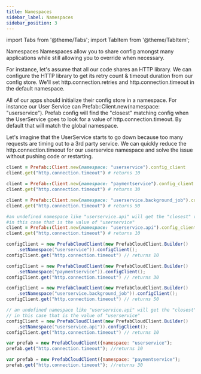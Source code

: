 ```yaml
---
title: Namespaces
sidebar_label: Namespaces
sidebar_position: 3
---
```






import Tabs from '@theme/Tabs';
import TabItem from '@theme/TabItem';

Namespaces
Namespaces allow you to share config amongst many applications while still allowing you to override when necessary.

For instance, let's assume that all our code shares an HTTP library. We can configure the HTTP library to get its retry count & timeout duration from our config store. We'll set http.connection.retries and http.connection.timeout in the default namespace.

All of our apps should initialize their config store in a namespace. For instance our User Service can Prefab::Client.new(namespace: "userservice"). Prefab config will find the "closest" matching config when the UserService goes to look for a value of http.connection.timeout. By default that will match the global namespace.

Let's imagine that the UserService starts to go down because too many requests are timing out to a 3rd party service. We can quickly reduce the http.connection.timeout for our userservice namespace and solve the issue without pushing code or restarting.

<Tabs>
<TabItem value="ruby" label="Ruby">

```ruby
client = Prefab::Client.new(namespace: "userservice").config_client
client.get("http.connection.timeout") # returns 10

client = Prefab::Client.new(namespace: "paymentservice").config_client
client.get("http.connection.timeout") # returns 30

client = Prefab::Client.new(namespace: "userservice.background_job").config_client
client.get("http.connection.timeout") # returns 50

#an undefined namespace like "userservice.api" will get the "closest" value
#in this case that is the value of "userservice"
client = Prefab::Client.new(namespace: "userservice.api").config_client
client.get("http.connection.timeout") # returns 10
```

</TabItem>
<TabItem value="java" label="Java">

```java
configClient = new PrefabCloudClient(new PrefabCloudClient.Builder()
    .setNamespace("userservice")).configClient();
configClient.get("http.connection.timeout") // returns 10

configClient = new PrefabCloudClient(new PrefabCloudClient.Builder()
    .setNamespace("paymentservice")).configClient();
configClient.get("http.connection.timeout") // returns 30

configClient = new PrefabCloudClient(new PrefabCloudClient.Builder()
    .setNamespace("userservice.background_job")).configClient();
configClient.get("http.connection.timeout") // returns 50

// an undefined namespace like "userservice.api" will get the "closest" value
// in this case that is the value of "userservice"
configClient = new PrefabCloudClient(new PrefabCloudClient.Builder()
    .setNamespace("userservice.api")).configClient();
configClient.get("http.connection.timeout") // returns 10
```

</TabItem>
<TabItem value="js" label="JavaScript">

```js
var prefab = new PrefabCloudClient({namespace: "userservice");
prefab.get("http.connection.timeout"); //returns 10

var prefab = new PrefabCloudClient({namespace: "paymentservice");
prefab.get("http.connection.timeout"); //returns 30
```

</TabItem>
</Tabs>
